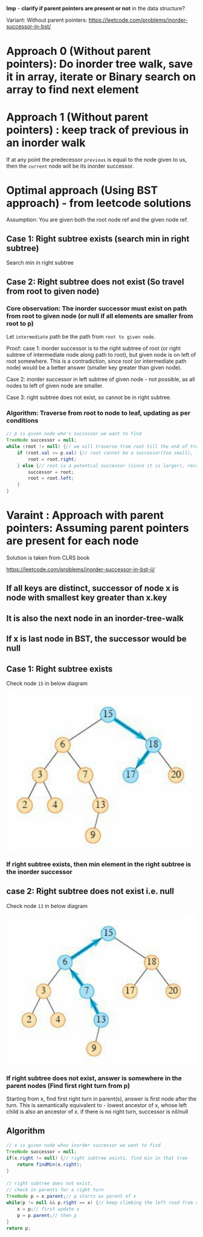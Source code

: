 
##


**Imp** - **clarify if parent pointers are present or not** in the data structure?

Variant: Without parent pointers: https://leetcode.com/problems/inorder-successor-in-bst/

# Approach 0 (Without parent pointers): Do inorder tree walk, save it in array, iterate or Binary search on array to find next element

# Approach 1 (Without parent pointers) : keep track of previous in an inorder walk

If at any point the predecessor `previous` is equal to the node given to us, then the `current` node will be its inorder successor.

# Optimal approach (Using BST approach) - from leetcode solutions

Assumption: You are given both the root node ref and the given node ref.

## Case 1: Right subtree exists (search min in right subtree)

Search min in right subtree

## Case 2: Right subtree does not exist (So travel from root to given node)

### Core observation: The inorder successor must exist on path from root to given node (or null if all elements are smaller from root to p)

Let `intermediate` path be the path from `root to given node`.

Proof:
case 1: inorder successor is to the right subtree of root (or right subtree of intermediate node along path to root), but given node is on left of root somewhere.
This is a contradiction, since root (or intermediate path node) would be a better answer (smaller key greater than given node).

Case 2: inorder successor in left subtree of given node - not possible, as all nodes to left of given node are smaller.

Case 3: right subtree does not exist, so cannot be in right subtree.

### Algorithm: Traverse from root to node to leaf, updating as per conditions

```java
// p is given node who's successor we want to find
TreeNode successor = null;
while (root != null) {// we will traverse from root till the end of tree
    if (root.val <= p.val) {// root cannot be a successor(too small), look at right subtree
        root = root.right;
    } else {// root is a potential successor (since it is larger), record and look at smaller left subtree for better candidate
        successor = root;
        root = root.left;
    }
}
```

# Varaint : Approach with parent pointers: Assuming **parent pointers are present for each node** 

Solution is taken from CLRS book

https://leetcode.com/problems/inorder-successor-in-bst-ii/

## If all keys are distinct, successor of node x is node with smallest key greater than x.key

## It is also the next node in an inorder-tree-walk

## If x is last node in BST, the successor would be null

## Case 1: Right subtree exists

Check node `15` in below diagram

![right subtree exists](images/rightsubtreeexists.png)

### If right subtree exists, then min element in the right subtree is the inorder successor

## case 2: Right subtree does not exist i.e. null

Check node `13` in below diagram

![right subtree does not exist](images/rightsubtreedoesnotexist.png)

### If right subtree does not exist, answer is somewhere in the parent nodes (Find first right turn from p)

Starting from x, find first right turn in parent(s), answer is first node after the turn. This is semantically equivalent to - lowest ancestor of x, whose left child is also an ancestor of x.
if there is no right turn, successor is nil/null

## Algorithm

```java
// x is given node whos inorder successor we want to find
TreeNode successor = null;
if(x.right != null) {// right subtree exists, find min in that tree
    return findMin(x.right);
}

// right subtree does not exist,
// check in parents for a right turn
TreeNode p = x.parent;// p starts as parent of x
while(p != null && p.right == x) {// keep climbing the left road from x, it will break when p.left = x or p becomes null
    x = p;// first update x
    p = p.parent;// then p
}
return p;
```

